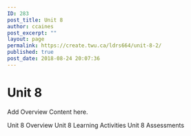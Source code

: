 ```yaml
---
ID: 283
post_title: Unit 8
author: ccaines
post_excerpt: ""
layout: page
permalink: https://create.twu.ca/ldrs664/unit-8-2/
published: true
post_date: 2018-08-24 20:07:36
---
```

<!--themify_builder_static-->
<h1>Unit 8</h1>
Add Overview Content here.

Unit 8 Overview Unit 8 Learning Activities Unit 8 Assessments<!--/themify_builder_static-->